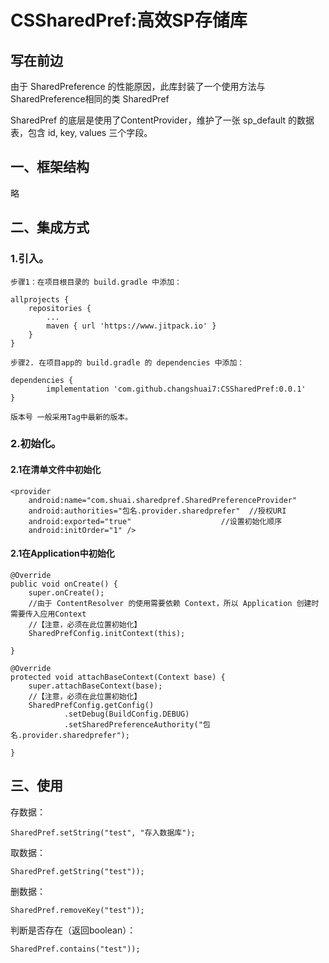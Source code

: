 # CSSharedPref:高效SP存储库
## 写在前边

由于 SharedPreference 的性能原因，此库封装了一个使用方法与SharedPreference相同的类 SharedPref

SharedPref 的底层是使用了ContentProvider，维护了一张 sp_default 的数据表，包含 id, key, values 三个字段。


## 一、框架结构

略


## 二、集成方式

### 1.引入。

```
步骤1：在项目根目录的 build.gradle 中添加：

allprojects {
	repositories {
		...
		maven { url 'https://www.jitpack.io' }
	}
}

步骤2. 在项目app的 build.gradle 的 dependencies 中添加：

dependencies {
        implementation 'com.github.changshuai7:CSSharedPref:0.0.1'
}

版本号 一般采用Tag中最新的版本。
```


### 2.初始化。
#### 2.1在清单文件中初始化

```
<provider
    android:name="com.shuai.sharedpref.SharedPreferenceProvider"
    android:authorities="包名.provider.sharedprefer"  //授权URI
    android:exported="true"                    //设置初始化顺序
    android:initOrder="1" />
```
#### 2.1在Application中初始化

```
@Override
public void onCreate() {
    super.onCreate();
    //由于 ContentResolver 的使用需要依赖 Context，所以 Application 创建时需要传入应用Context
    //【注意，必须在此位置初始化】
    SharedPrefConfig.initContext(this);

}

@Override
protected void attachBaseContext(Context base) {
    super.attachBaseContext(base);
    //【注意，必须在此位置初始化】
    SharedPrefConfig.getConfig()
            .setDebug(BuildConfig.DEBUG)
            .setSharedPreferenceAuthority("包名.provider.sharedprefer");

}
```

## 三、使用


存数据：
```
SharedPref.setString("test", "存入数据库");
```
取数据：
```
SharedPref.getString("test"));
```

删数据：
```
SharedPref.removeKey("test"));
```
判断是否存在（返回boolean）：
```
SharedPref.contains("test"));
```

